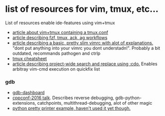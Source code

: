 # list of resources for vim, tmux, etc... 
List of resources enable ide-features using vim+tmux

* [article about vim+tmux containing a tmux.conf](https://teamgaslight.com/blog/vim-plus-tmux-a-perfect-match)
* [article describing fzf, tmux, ack, ag workflows](https://statico.github.io/vim3.html)
* [article describing a basic, pretty slim vimrc with alot of explanations.](https://dougblack.io/words/a-good-vimrc.html#colors) "dont put anything into your vimrc you dont understadn!". Probably a bit outdated, recommands pathogen and ctrlp
* [tmux cheatsheet](https://gist.github.com/henrik/1967800)
* [article describing project-wide search and replace using :cdo.](https://chrisarcand.com/vims-new-cdo-command/) Enables arbitray vim-cmd execution on quickfix list

### gdb

* [gdb-dashboard](https://github.com/cyrus-and/gdb-dashboard) 
* [cppconf-2016 talk](https://github.com/CppCon/CppCon2016/blob/master/Tutorials/GDB%20-%20a%20lot%20more%20than%20you%20realized/GDB%20-%20a%20lot%20more%20than%20you%20realized%20-%20Greg%20Law%20-%20CppCon%202016.pdf). Describes reverse debugging, gdb-python-extensions, catchpoints, multithread-debugging, alot of other magic
* [python pretty printer example, haven't used it yet though.](https://gcc.gnu.org/git/?p=gcc.git;a=blob_plain;f=libstdc%2b%2b-v3/python/libstdcxx/v6/printers.py;hb=HEAD)
